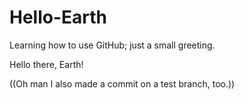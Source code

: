 # Hello-Earth
Learning how to use GitHub; just a small greeting.

Hello there, Earth!

((Oh man I also made a commit on a test branch, too.))
